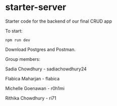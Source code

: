 # starter-server

Starter code for the backend of our final CRUD app

To start:

`npm run dev`

Download Postgres and Postman. 

Group members:

Sadia Chowdhury - sadiachowdhury24

Flabica Maharjan - flabica

Michelle Goenawan - r0h1mi

Rithika Chowdhury - ri71
